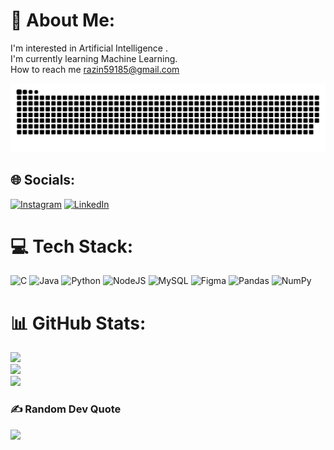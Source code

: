 # 💫 About Me:
I'm interested in Artificial Intelligence .<br>I'm currently learning Machine Learning.<br>How to reach me  razin59185@gmail.com

<div align="center">
  <img  src="https://github.com/rxzin/rxzin/blob/main/grid_snake.svg"
       alt="snake" /></a>
</div>

## 🌐 Socials:
[![Instagram](https://img.shields.io/badge/Instagram-%23E4405F.svg?logo=Instagram&logoColor=white)](https://instagram.com/rxzin.7) [![LinkedIn](https://img.shields.io/badge/LinkedIn-%230077B5.svg?logo=linkedin&logoColor=white)](https://linkedin.com/in/RazinChinwala) 

# 💻 Tech Stack:
![C](https://img.shields.io/badge/c-%2300599C.svg?style=for-the-badge&logo=c&logoColor=white) ![Java](https://img.shields.io/badge/java-%23ED8B00.svg?style=for-the-badge&logo=java&logoColor=white) ![Python](https://img.shields.io/badge/python-3670A0?style=for-the-badge&logo=python&logoColor=ffdd54) ![NodeJS](https://img.shields.io/badge/node.js-6DA55F?style=for-the-badge&logo=node.js&logoColor=white) ![MySQL](https://img.shields.io/badge/mysql-%2300f.svg?style=for-the-badge&logo=mysql&logoColor=white) 	![Figma](https://img.shields.io/badge/figma-%23F24E1E.svg?style=for-the-badge&logo=figma&logoColor=white) ![Pandas](https://img.shields.io/badge/pandas-%23150458.svg?style=for-the-badge&logo=pandas&logoColor=white) ![NumPy](https://img.shields.io/badge/numpy-%23013243.svg?style=for-the-badge&logo=numpy&logoColor=white)
# 📊 GitHub Stats:
![](https://github-readme-stats.vercel.app/api?username=Razin&theme=gotham&hide_border=false&include_all_commits=false&count_private=false)<br/>
![](https://github-readme-streak-stats.herokuapp.com/?user=Razin&theme=gotham&hide_border=false)<br/>
![](https://github-readme-stats.vercel.app/api/top-langs/?username=Razin&theme=gotham&hide_border=false&include_all_commits=false&count_private=false&layout=compact)

### ✍️ Random Dev Quote
![](https://quotes-github-readme.vercel.app/api?type=horizontal&theme=dark)

